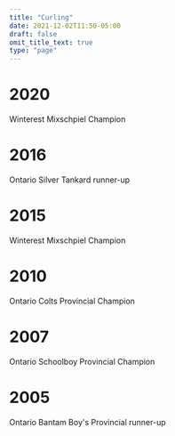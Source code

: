 ```yaml
---
title: "Curling"
date: 2021-12-02T11:50-05:00
draft: false
omit_title_text: true
type: "page"
---
```

# 2020
Winterest Mixschpiel Champion

# 2016
Ontario Silver Tankard runner-up

# 2015
Winterest Mixschpiel Champion

# 2010
Ontario Colts Provincial Champion

# 2007
Ontario Schoolboy Provincial Champion

# 2005
Ontario Bantam Boy's Provincial runner-up